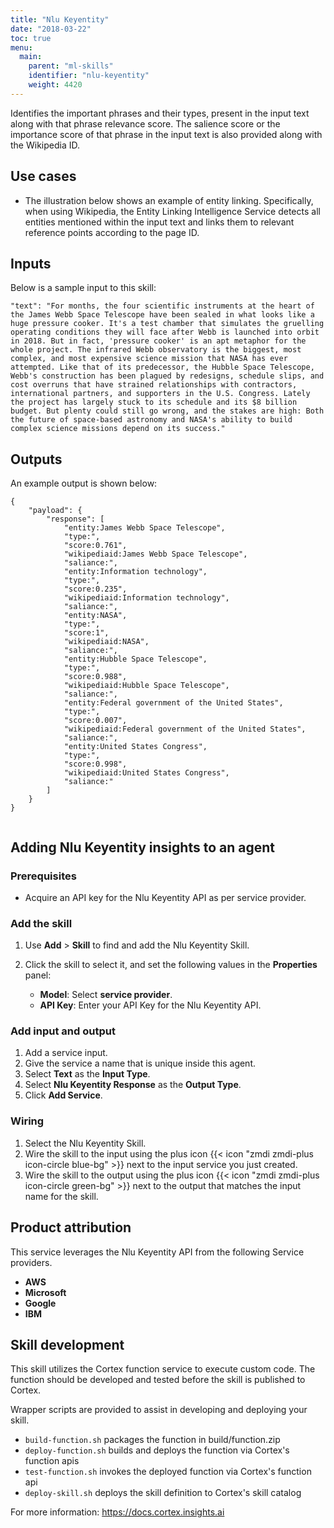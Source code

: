 ```yaml
---
title: "Nlu Keyentity"
date: "2018-03-22"
toc: true
menu:
  main:
    parent: "ml-skills"
    identifier: "nlu-keyentity"
    weight: 4420
---
```


Identifies the important phrases and their types, present in the input text along with that phrase relevance score. The salience score or the importance score of that phrase in the input text is also provided along with the Wikipedia ID.

## Use cases
-  The illustration below shows an example of entity linking. Specifically, when using Wikipedia, the Entity Linking Intelligence Service detects all entities mentioned within the input text and links them to relevant reference points according to the page ID.


## Inputs

Below is a sample input to this skill:

```
"text": "For months, the four scientific instruments at the heart of the James Webb Space Telescope have been sealed in what looks like a huge pressure cooker. It's a test chamber that simulates the gruelling operating conditions they will face after Webb is launched into orbit in 2018. But in fact, 'pressure cooker' is an apt metaphor for the whole project. The infrared Webb observatory is the biggest, most complex, and most expensive science mission that NASA has ever attempted. Like that of its predecessor, the Hubble Space Telescope, Webb's construction has been plagued by redesigns, schedule slips, and cost overruns that have strained relationships with contractors, international partners, and supporters in the U.S. Congress. Lately the project has largely stuck to its schedule and its $8 billion budget. But plenty could still go wrong, and the stakes are high: Both the future of space-based astronomy and NASA's ability to build complex science missions depend on its success."

```


## Outputs
An example output is shown below:


```
{
    "payload": {
        "response": [
            "entity:James Webb Space Telescope",
            "type:",
            "score:0.761",
            "wikipediaid:James Webb Space Telescope",
            "saliance:",
            "entity:Information technology",
            "type:",
            "score:0.235",
            "wikipediaid:Information technology",
            "saliance:",
            "entity:NASA",
            "type:",
            "score:1",
            "wikipediaid:NASA",
            "saliance:",
            "entity:Hubble Space Telescope",
            "type:",
            "score:0.988",
            "wikipediaid:Hubble Space Telescope",
            "saliance:",
            "entity:Federal government of the United States",
            "type:",
            "score:0.007",
            "wikipediaid:Federal government of the United States",
            "saliance:",
            "entity:United States Congress",
            "type:",
            "score:0.998",
            "wikipediaid:United States Congress",
            "saliance:"
        ]
    }
}


```

## Adding Nlu Keyentity insights to an agent
### Prerequisites
* Acquire an API key for the Nlu Keyentity API as per service provider.

### Add the skill
1. Use **Add** > **Skill** to find and add the Nlu Keyentity Skill.
2. Click the skill to select it, and set the following values in the **Properties** panel:
 
    * **Model**: Select **service provider**.
    * **API Key**: Enter your API Key for the Nlu Keyentity API.

### Add input and output
1. Add a service input.
2. Give the service a name that is unique inside this agent.
3. Select **Text** as the **Input Type**.
4. Select **Nlu Keyentity Response** as the **Output Type**.
5. Click **Add Service**.

### Wiring
1. Select the Nlu Keyentity Skill.
2. Wire the skill to the input using the plus icon {{< icon "zmdi zmdi-plus icon-circle blue-bg" >}} next to the input service you just created.
3. Wire the skill to the output using the plus icon {{< icon "zmdi zmdi-plus icon-circle green-bg" >}} next to the output that matches the input name for the skill.

## Product attribution
This service leverages the Nlu Keyentity API from the following Service providers.
* **AWS**
* **Microsoft**
* **Google**
* **IBM**

## Skill development
This skill utilizes the Cortex function service to execute custom code.
The function should be developed and tested before the skill is published to Cortex.
  
Wrapper scripts are provided to assist in developing and deploying your skill.
* `build-function.sh` packages the function in build/function.zip
* `deploy-function.sh` builds and deploys the function via Cortex's function apis
* `test-function.sh` invokes the deployed function via Cortex's function api
* `deploy-skill.sh` deploys the skill definition to Cortex's skill catalog

For more information: https://docs.cortex.insights.ai
